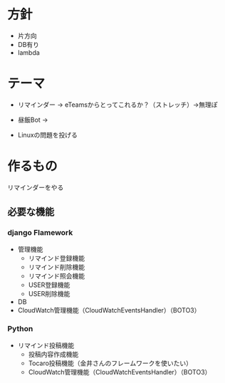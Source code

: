 # 方針

- 片方向
- DB有り
- lambda


# テーマ

- リマインダー
→ eTeamsからとってこれるか？（ストレッチ）→無理ぽ

- 昼飯Bot
→ 

- Linuxの問題を投げる



# 作るもの
リマインダーをやる

## 必要な機能
### django Flamework
- 管理機能
    - リマインド登録機能
    - リマインド削除機能
    - リマインド照会機能
    - USER登録機能
    - USER削除機能
- DB
- CloudWatch管理機能（CloudWatchEventsHandler）（BOTO3）

### Python
- リマインド投稿機能
    - 投稿内容作成機能
    - Tocaro投稿機能（金井さんのフレームワークを使いたい）
    - CloudWatch管理機能（CloudWatchEventsHandler）（BOTO3）
